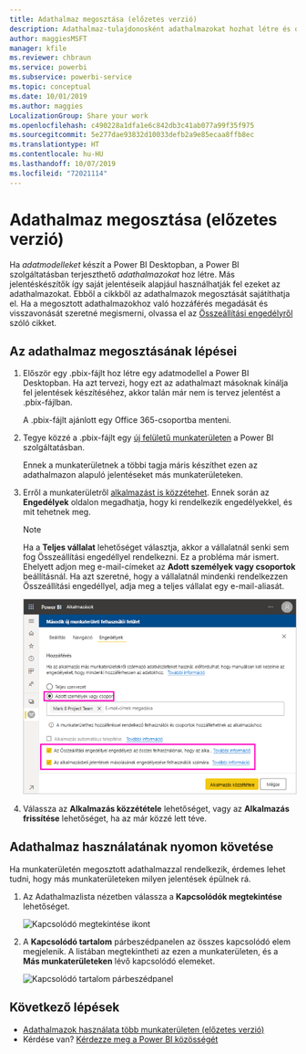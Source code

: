 ```yaml
---
title: Adathalmaz megosztása (előzetes verzió)
description: Adathalmaz-tulajdonosként adathalmazokat hozhat létre és oszthat meg, hogy mások használhassák azokat. A megosztás ismertetése.
author: maggiesMSFT
manager: kfile
ms.reviewer: chbraun
ms.service: powerbi
ms.subservice: powerbi-service
ms.topic: conceptual
ms.date: 10/01/2019
ms.author: maggies
LocalizationGroup: Share your work
ms.openlocfilehash: c490228a1dfa1e6c842db3c41ab077a99f35f975
ms.sourcegitcommit: 5e277dae93832d10033defb2a9e85ecaa8ffb8ec
ms.translationtype: HT
ms.contentlocale: hu-HU
ms.lasthandoff: 10/07/2019
ms.locfileid: "72021114"
---
```

# <a name="share-a-dataset-preview"></a>Adathalmaz megosztása (előzetes verzió)

Ha *adatmodelleket* készít a Power BI Desktopban, a Power BI szolgáltatásban terjeszthető *adathalmazokat* hoz létre. Más jelentéskészítők így saját jelentéseik alapjául használhatják fel ezeket az adathalmazokat. Ebből a cikkből az adathalmazok megosztását sajátíthatja el. Ha a megosztott adathalmazokhoz való hozzáférés megadását és visszavonását szeretné megismerni, olvassa el az [Összeállítási engedélyről](service-datasets-build-permissions.md) szóló cikket.

## <a name="steps-to-sharing-your-dataset"></a>Az adathalmaz megosztásának lépései

1. Először egy .pbix-fájlt hoz létre egy adatmodellel a Power BI Desktopban. Ha azt tervezi, hogy ezt az adathalmazt másoknak kínálja fel jelentések készítéséhez, akkor talán már nem is tervez jelentést a .pbix-fájlban.

    A .pbix-fájlt ajánlott egy Office 365-csoportba menteni.

1. Tegye közzé a .pbix-fájlt egy [új felületű munkaterületen](service-create-the-new-workspaces.md) a Power BI szolgáltatásban.
    
    Ennek a munkaterületnek a többi tagja máris készíthet ezen az adathalmazon alapuló jelentéseket más munkaterületeken.

1. Erről a munkaterületről [alkalmazást is közzétehet](service-create-distribute-apps.md). Ennek során az **Engedélyek** oldalon megadhatja, hogy ki rendelkezik engedélyekkel, és mit tehetnek meg.

    > [!NOTE]
    > Ha a **Teljes vállalat** lehetőséget választja, akkor a vállalatnál senki sem fog Összeállítási engedéllyel rendelkezni. Ez a probléma már ismert. Ehelyett adjon meg e-mail-címeket az **Adott személyek vagy csoportok** beállításnál.  Ha azt szeretné, hogy a vállalatnál mindenki rendelkezzen Összeállítási engedéllyel, adja meg a teljes vállalat egy e-mail-aliasát.

    ![Alkalmazásengedélyek beállítása](media/service-datasets-build-permissions/power-bi-dataset-app-permission-new-look.png)

1. Válassza az **Alkalmazás közzététele** lehetőséget, vagy az **Alkalmazás frissítése** lehetőséget, ha az már közzé lett téve.

## <a name="track-your-dataset-usage"></a>Adathalmaz használatának nyomon követése

Ha munkaterületén megosztott adathalmazzal rendelkezik, érdemes lehet tudni, hogy más munkaterületeken milyen jelentések épülnek rá.

1. Az Adathalmazlista nézetben válassza a **Kapcsolódók megtekintése** lehetőséget.

    ![Kapcsolódó megtekintése ikont](media/service-datasets-build-permissions/power-bi-dataset-view-related-to-dataset.png)

1. A **Kapcsolódó tartalom** párbeszédpanelen az összes kapcsolódó elem megjelenik. A listában megtekintheti az ezen a munkaterületen, és a **Más munkaterületeken** lévő kapcsolódó elemeket.
 
    ![Kapcsolódó tartalom párbeszédpanel](media/service-datasets-build-permissions/power-bi-dataset-related-workspaces.png)

## <a name="next-steps"></a>Következő lépések

- [Adathalmazok használata több munkaterületen (előzetes verzió)](service-datasets-across-workspaces.md)
- Kérdése van? [Kérdezze meg a Power BI közösségét](http://community.powerbi.com/)
